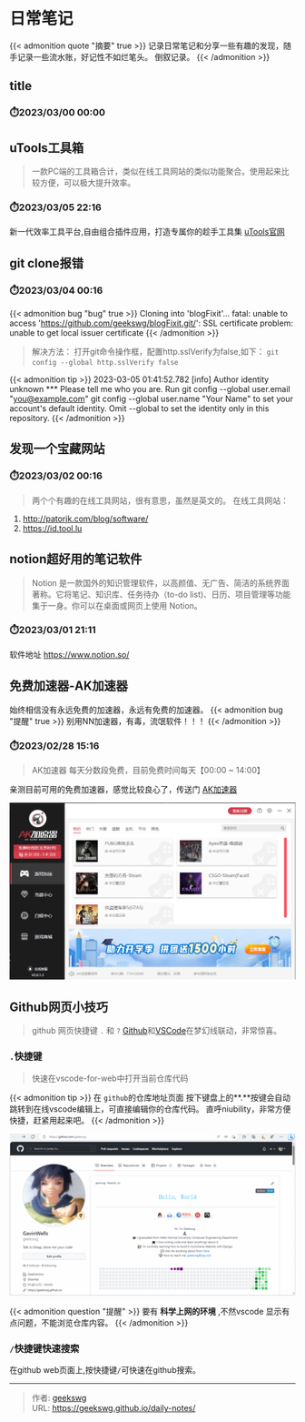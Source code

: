 # 日常笔记

{{< admonition quote "摘要" true >}}
    记录日常笔记和分享一些有趣的发现，随手记录一些流水账，好记性不如烂笔头。
倒叙记录。
{{< /admonition >}}
<!--more-->
## title

### ⏱️2023/03/00 00:00

## uTools工具箱

> 一款PC端的工具箱合计，类似在线工具网站的类似功能聚合。使用起来比较方便，可以极大提升效率。

### ⏱️2023/03/05 22:16

新一代效率工具平台,自由组合插件应用，打造专属你的趁手工具集
[uTools官网](https://u.tools/ "效率工具")

## git clone报错

### ⏱️2023/03/04 00:16

{{< admonition bug "bug" true >}}
Cloning into 'blogFixit'...
fatal: unable to access 'https://github.com/geekswg/blogFixit.git/': SSL certificate problem: unable to get local issuer certificate
{{< /admonition >}}

> 解决方法：
打开git命令操作框，配置http.sslVerify为false,如下：
`git config --global http.sslVerify false`

{{< admonition tip >}}
2023-03-05 01:41:52.782 [info] Author identity unknown
*** Please tell me who you are.
Run
  git config --global user.email "you@example.com"
  git config --global user.name "Your Name"
to set your account's default identity.
Omit --global to set the identity only in this repository.
{{< /admonition >}}

## 发现一个宝藏网站

### ⏱️2023/03/02 00:16

> 两个个有趣的在线工具网站，很有意思，虽然是英文的。
在线工具网站： 
1. http://patorjk.com/blog/software/
2. https://id.tool.lu

## notion超好用的笔记软件

> Notion 是一款国外的知识管理软件，以高颜值、无广告、简洁的系统界面著称。它将笔记、知识库、任务待办（to-do list)、日历、项目管理等功能集于一身。你可以在桌面或网页上使用 Notion。

### ⏱️2023/03/01 21:11

软件地址 https://www.notion.so/

## 免费加速器-AK加速器

始终相信没有永远免费的加速器，永远有免费的加速器。
{{< admonition bug "提醒" true >}}
别用NN加速器，有毒，流氓软件！！！
{{< /admonition >}}

### ⏱️2023/02/28 15:16

> AK加速器 每天分数段免费，目前免费时间每天【00:00 ~ 14:00】

亲测目前可用的免费加速器，感觉比较良心了，传送门 [AK加速器](https://www.akspeedy.com/)

![AK加速器](20230228152427-ak.png "AK加速器")

## Github网页小技巧

> github 网页快捷键 `.` 和 `?`
> [Github](https://github.com/)和[VSCode](https://vscode.dev/)在梦幻线联动，非常惊喜。

### `.`快捷键

> 快速在vscode-for-web中打开当前仓库代码

{{< admonition tip >}}
在 `github`的仓库地址页面 按下键盘上的**.**按键会自动跳转到在线vscode编辑上，可直接编辑你的仓库代码。
直呼niubility，非常方便快捷，赶紧用起来吧。
{{< /admonition >}}

![github-vscode 在线联动](github-vscode.gif "github-vscode 在线联动")

{{< admonition question "提醒" >}}
要有 **科学上网的环境** ,不然vscode 显示有点问题，不能浏览仓库内容。
{{< /admonition >}}

### `/`快捷键快速搜索

在github web页面上,按快捷键`/`可快速在github搜索。


---

> 作者: [geekswg](https://geekswg.github.io)  
> URL: https://geekswg.github.io/daily-notes/  

